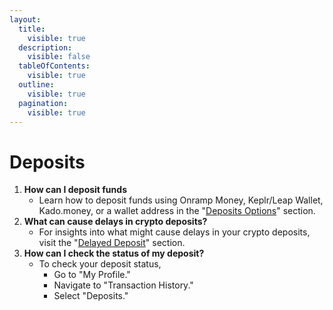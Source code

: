 ```yaml
---
layout:
  title:
    visible: true
  description:
    visible: false
  tableOfContents:
    visible: true
  outline:
    visible: true
  pagination:
    visible: true
---
```


# Deposits

1. **How can I deposit funds**
   * Learn how to deposit funds using Onramp Money, Keplr/Leap Wallet, Kado.money, or a wallet address in the "[Deposits Options](../getting-started/deposit-options.md)" section.
2. **What can cause delays in crypto deposits?**
   * For insights into what might cause delays in your crypto deposits, visit the "[Delayed Deposit](../getting-started/delayed-deposits-and-limits.md)" section.
3. **How can I check the status of my deposit?**
   * To check your deposit status,
     * Go to "My Profile."
     * Navigate to "Transaction History."
     * Select "Deposits."
